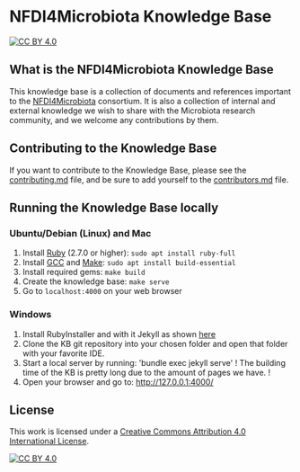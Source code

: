 # NFDI4Microbiota Knowledge Base

[![CC BY 4.0][cc-by-shield]][cc-by]

## What is the NFDI4Microbiota Knowledge Base

This knowledge base is a collection of documents and references important to the [NFDI4Microbiota](https://nfdi4microbiota.de/) consortium. It is also a collection of internal and external knowledge we wish to share with the Microbiota research community, and we welcome any contributions by them.

## Contributing to the Knowledge Base

If you want to contribute to the Knowledge Base, please see the [contributing.md](https://github.com/NFDI4Microbiota/nfdi4microbiota-knowledge-base/blob/main/docs/_Getting-Started/contributing.md) file, and be sure to add yourself to the [contributors.md](https://github.com/NFDI4Microbiota/nfdi4microbiota-knowledge-base/blob/main/docs/_Getting-Started/contributors.md) file.

## Running the Knowledge Base locally

### Ubuntu/Debian (Linux) and Mac

1. Install [Ruby](https://www.ruby-lang.org/en/downloads/) (2.7.0 or higher): `sudo apt install ruby-full`
2. Install [GCC](https://gcc.gnu.org/install/) and [Make](https://www.gnu.org/software/make/): `sudo apt install build-essential`
3. Install required gems: `make build`
4. Create the knowledge base: `make serve`
5. Go to `localhost:4000` on your web browser

### Windows
1. Install RubyInstaller and with it Jekyll as shown [here](https://jekyllrb.com/docs/installation/windows/)
2. Clone the KB git repository into your chosen folder and open that folder with your favorite IDE.
3. Start a local server by running: 'bundle exec jekyll serve'
	! The building time of the KB is pretty long due to the amount of pages we have. !
5. Open your browser and go to: http://127.0.0.1:4000/

## License

This work is licensed under a
[Creative Commons Attribution 4.0 International License][cc-by].

[![CC BY 4.0][cc-by-image]][cc-by]

[cc-by]: http://creativecommons.org/licenses/by/4.0/
[cc-by-image]: https://i.creativecommons.org/l/by/4.0/88x31.png
[cc-by-shield]: https://img.shields.io/badge/License-CC%20BY%204.0-lightgrey.svg
